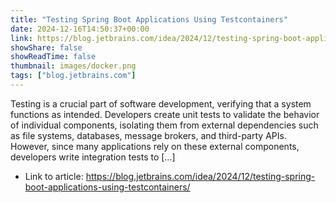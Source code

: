 ```yaml
---
title: "Testing Spring Boot Applications Using Testcontainers"
date: 2024-12-16T14:50:37+00:00
link: https://blog.jetbrains.com/idea/2024/12/testing-spring-boot-applications-using-testcontainers/
showShare: false
showReadTime: false
thumbnail: images/docker.png
tags: ["blog.jetbrains.com"]
---
```

Testing is a crucial part of software development, verifying that a system functions as intended. Developers create unit tests to validate the behavior of individual components, isolating them from external dependencies such as file systems, databases, message brokers, and third-party APIs. However, since many applications rely on these external components, developers write integration tests to […]

- Link to article: https://blog.jetbrains.com/idea/2024/12/testing-spring-boot-applications-using-testcontainers/